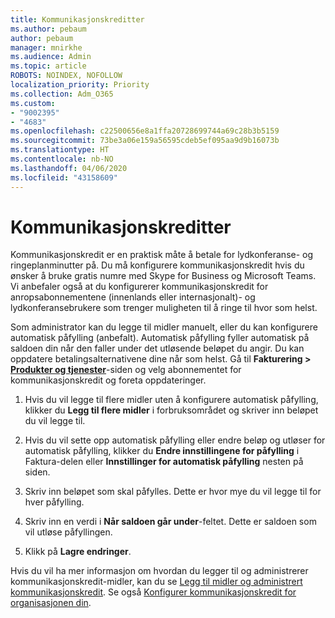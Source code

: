 ```yaml
---
title: Kommunikasjonskreditter
ms.author: pebaum
author: pebaum
manager: mnirkhe
ms.audience: Admin
ms.topic: article
ROBOTS: NOINDEX, NOFOLLOW
localization_priority: Priority
ms.collection: Adm_O365
ms.custom:
- "9002395"
- "4683"
ms.openlocfilehash: c22500656e8a1ffa20728699744a69c28b3b5159
ms.sourcegitcommit: 73be3a06e159a56595cdeb5ef095aa9d9b16073b
ms.translationtype: HT
ms.contentlocale: nb-NO
ms.lasthandoff: 04/06/2020
ms.locfileid: "43158609"
---
```

# <a name="communication-credits"></a>Kommunikasjonskreditter

Kommunikasjonskredit er en praktisk måte å betale for lydkonferanse- og ringeplanminutter på.  Du må konfigurere kommunikasjonskredit hvis du ønsker å bruke gratis numre med Skype for Business og Microsoft Teams.  Vi anbefaler også at du konfigurerer kommunikasjonskredit for anropsabonnementene (innenlands eller internasjonalt)- og lydkonferansebrukere som trenger muligheten til å ringe til hvor som helst.

Som administrator kan du legge til midler manuelt, eller du kan konfigurere automatisk påfylling (anbefalt).  Automatisk påfylling fyller automatisk på saldoen din når den faller under det utløsende beløpet du angir.  Du kan oppdatere betalingsalternativene dine når som helst. Gå til **Fakturering > [Produkter og tjenester](https://go.microsoft.com/fwlink/p/?linkid=842054)**-siden og velg abonnementet for kommunikasjonskredit og foreta oppdateringer.

1. Hvis du vil legge til flere midler uten å konfigurere automatisk påfylling, klikker du **Legg til flere midler** i forbruksområdet og skriver inn beløpet du vil legge til.

2. Hvis du vil sette opp automatisk påfylling eller endre beløp og utløser for automatisk påfylling, klikker du **Endre innstillingene for påfylling** i Faktura-delen eller **Innstillinger for automatisk påfylling** nesten på siden.  

3. Skriv inn beløpet som skal påfylles.  Dette er hvor mye du vil legge til for hver påfylling.  

4. Skriv inn en verdi i **Når saldoen går under**-feltet.  Dette er saldoen som vil utløse påfyllingen.

5. Klikk på **Lagre endringer**.

Hvis du vil ha mer informasjon om hvordan du legger til og administrerer kommunikasjonskredit-midler, kan du se [Legg til midler og administrert kommunikasjonskredit](https://docs.microsoft.com/microsoftteams/add-funds-and-manage-communications-credits). Se også [Konfigurer kommunikasjonskredit for organisasjonen din](https://docs.microsoft.com/microsoftteams/set-up-communications-credits-for-your-organization).
